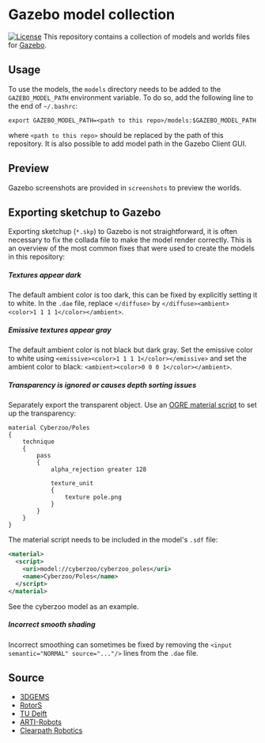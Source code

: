# Gazebo model collection
[![License](https://img.shields.io/badge/license-GPLv3-blue)](https://opensource.org/licenses/GPL-3.0)
This repository contains a collection of models and worlds files for [Gazebo](http://gazebosim.org/). 

## Usage
To use the models, the `models` directory needs to be added to the `GAZEBO_MODEL_PATH` environment variable. To do so, add the following line to the end of `~/.bashrc`:
```
export GAZEBO_MODEL_PATH=<path to this repo>/models:$GAZEBO_MODEL_PATH
```
where `<path to this repo>` should be replaced by the path of this repository.
It is also possible to add model path in the Gazebo Client GUI.

## Preview
Gazebo screenshots are provided in `screenshots` to preview the worlds.

## Exporting sketchup to Gazebo
Exporting sketchup (`*.skp`) to Gazebo is not straightforward, it is often necessary to fix the collada file to make the model render correctly. This is an overview of the most common fixes that were used to create the models in this repository:

##### Textures appear dark
The default ambient color is too dark, this can be fixed by explicitly setting it to white.  In the `.dae` file, replace `</diffuse>` by `</diffuse><ambient><color>1 1 1 1</color></ambient>`.

##### Emissive textures appear gray
The default ambient color is not black but dark gray. Set the emissive color to white using `<emissive><color>1 1 1 1</color></emissive>` and set the ambient color to black: `<ambient><color>0 0 0 1</color></ambient>`.

##### Transparency is ignored or causes depth sorting issues
Separately export the transparent object. Use an [OGRE material script](https://ogrecave.github.io/ogre/api/1.10/_material-_scripts.html) to set up the transparency:
```
material Cyberzoo/Poles
{
	technique
	{
		pass
		{
			alpha_rejection greater 128
			
			texture_unit
			{
				texture pole.png
			}
		}
	}
}

```
The material script needs to be included in the model's `.sdf` file:
```xml
<material>
  <script>
    <uri>model://cyberzoo/cyberzoo_poles</uri>
    <name>Cyberzoo/Poles</name>
  </script>
</material>
```
See the cyberzoo model as an example.

##### Incorrect smooth shading
Incorrect smoothing can sometimes be fixed by removing the `<input semantic="NORMAL" source="..."/>` lines from the `.dae` file.

## Source
 - [3DGEMS](http://data.nvision2.eecs.yorku.ca/3DGEMS/)
 - [RotorS](https://github.com/ethz-asl/rotors_simulator)
 - [TU Delft](https://github.com/tudelft/gazebo_models)
 - [ARTI-Robots](https://github.com/ARTI-Robots/gazebo_worlds)
 - [Clearpath Robotics](https://github.com/clearpathrobotics/cpr_gazebo)

